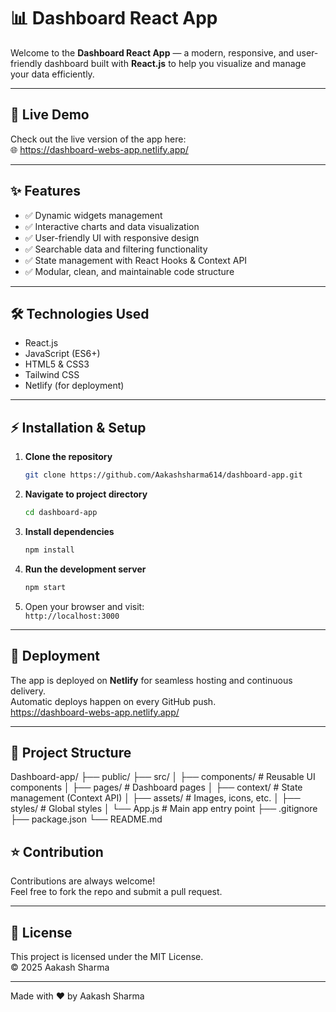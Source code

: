# 📊 Dashboard React App

Welcome to the **Dashboard React App** — a modern, responsive, and user-friendly dashboard built with **React.js** to help you visualize and manage your data efficiently.

---

## 🚀 Live Demo

Check out the live version of the app here:  
🌐 https://dashboard-webs-app.netlify.app/

---

## ✨ Features

- ✅ Dynamic widgets management
- ✅ Interactive charts and data visualization
- ✅ User-friendly UI with responsive design
- ✅ Searchable data and filtering functionality
- ✅ State management with React Hooks & Context API
- ✅ Modular, clean, and maintainable code structure

---

## 🛠️ Technologies Used

- React.js
- JavaScript (ES6+)
- HTML5 & CSS3
- Tailwind CSS 
- Netlify (for deployment)

---

## ⚡ Installation & Setup

1. **Clone the repository**
    ```bash
    git clone https://github.com/Aakashsharma614/dashboard-app.git
    ```

2. **Navigate to project directory**
    ```bash
    cd dashboard-app
    ```

3. **Install dependencies**
    ```bash
    npm install
    ```

4. **Run the development server**
    ```bash
    npm start
    ```

5. Open your browser and visit:  
    `http://localhost:3000`

---

## 🚢 Deployment

The app is deployed on **Netlify** for seamless hosting and continuous delivery.  
Automatic deploys happen on every GitHub push.  
https://dashboard-webs-app.netlify.app/

---

## 🎯 Project Structure

Dashboard-app/
├── public/
├── src/
│ ├── components/ # Reusable UI components
│ ├── pages/ # Dashboard pages
│ ├── context/ # State management (Context API)
│ ├── assets/ # Images, icons, etc.
│ ├── styles/ # Global styles
│ └── App.js # Main app entry point
├── .gitignore
├── package.json
└── README.md


## ⭐ Contribution

Contributions are always welcome!  
Feel free to fork the repo and submit a pull request.

---

## 📄 License

This project is licensed under the MIT License.  
© 2025 Aakash Sharma

---

Made with ❤️ by Aakash Sharma
